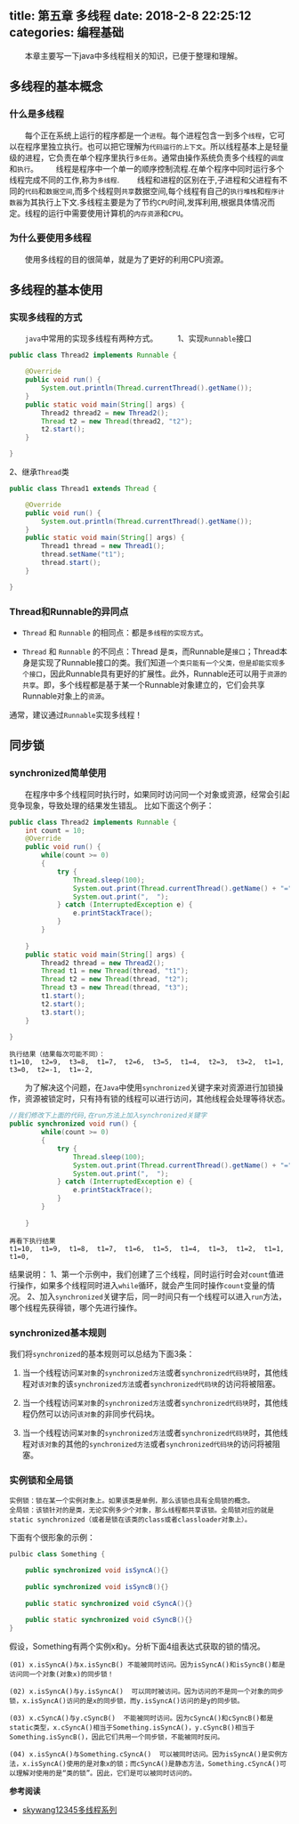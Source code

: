 title: 第五章 多线程
date: 2018-2-8 22:25:12
categories: 编程基础
---
　　本章主要写一下java中多线程相关的知识，已便于整理和理解。
## 多线程的基本概念 ##
### 什么是多线程 ###
　　每个正在系统上运行的程序都是一个`进程`。每个进程包含一到多个`线程`，它可以在程序里独立执行。也可以把它理解为`代码运行的上下文`。所以线程基本上是轻量级的进程，它负责在单个程序里执行`多任务`。通常由操作系统负责多个线程的`调度`和`执行`。
　　线程是程序中一个单一的顺序控制流程.在单个程序中同时运行多个线程完成不同的工作,称为`多线程`.
　　线程和进程的区别在于,子进程和父进程有不同的`代码`和`数据空间`,而多个线程则`共享`数据空间,每个线程有自己的`执行堆栈`和`程序计数器`为其执行上下文.多线程主要是为了节约`CPU`时间,发挥利用,根据具体情况而定。线程的运行中需要使用计算机的`内存资源`和`CPU`。
### 为什么要使用多线程 ###
　　使用多线程的目的很简单，就是为了更好的利用CPU资源。
## 多线程的基本使用 ##
### 实现多线程的方式 ###
　　`java`中常用的实现多线程有两种方式。
　　
1、实现`Runnable`接口
```java
public class Thread2 implements Runnable {

	@Override
	public void run() {
		System.out.println(Thread.currentThread().getName());
	}
	public static void main(String[] args) {
		Thread2 thread2 = new Thread2();
		Thread t2 = new Thread(thread2, "t2");
		t2.start();
	}

}
```
2、继承`Thread`类
```java
public class Thread1 extends Thread {

	@Override
	public void run() {
		System.out.println(Thread.currentThread().getName());
	}
	public static void main(String[] args) {
		Thread1 thread = new Thread1();
		thread.setName("t1");
		thread.start();
	}

}
```

### Thread和Runnable的异同点 ###

 - `Thread` 和 `Runnable` 的相同点：都是`多线程的实现方式`。

 - `Thread` 和 `Runnable` 的不同点：Thread 是`类`，而Runnable是`接口`；Thread本身是实现了Runnable接口的类。我们知道`一个类只能有一个父类，但是却能实现多个接口`，因此Runnable具有更好的扩展性。此外，Runnable还可以用于`资源的共享`。即，多个线程都是基于某一个Runnable对象建立的，它们会共享Runnable对象上的`资源`。

通常，建议通过`Runnable`实现多线程！

## 同步锁 ##
### synchronized简单使用 ###
　　在程序中多个线程同时执行时，如果同时访问同一个对象或资源，经常会引起竞争现象，导致处理的结果发生错乱。
比如下面这个例子：
```java
public class Thread2 implements Runnable {
	int count = 10;
	@Override
	public void run() {
		while(count >= 0)
		{
			try {
				Thread.sleep(100);
				System.out.print(Thread.currentThread().getName() + "=" + (count--));
				System.out.print(",  ");
			} catch (InterruptedException e) {
				e.printStackTrace();
			}
		}
		
	}
	public static void main(String[] args) {
		Thread2 thread = new Thread2();
		Thread t1 = new Thread(thread, "t1");
		Thread t2 = new Thread(thread, "t2");
		Thread t3 = new Thread(thread, "t3");
		t1.start();
		t2.start();
		t3.start();
	}

}
```
    执行结果（结果每次可能不同）：
    t1=10,  t2=9,  t3=8,  t1=7,  t2=6,  t3=5,  t1=4,  t2=3,  t3=2,  t1=1,  t3=0,  t2=-1,  t1=-2,  
    
　　为了解决这个问题，在`Java`中使用`synchronized`关键字来对资源进行加锁操作，资源被锁定时，只有持有锁的线程可以进行访问，其他线程会处理等待状态。

```java
//我们修改下上面的代码,在run方法上加入synchronized关键字
public synchronized void run() {
		while(count >= 0)
		{
			try {
				Thread.sleep(100);
				System.out.print(Thread.currentThread().getName() + "=" + (count--));
				System.out.print(",  ");
			} catch (InterruptedException e) {
				e.printStackTrace();
			}
		}
		
	}
```
    再看下执行结果
    t1=10,  t1=9,  t1=8,  t1=7,  t1=6,  t1=5,  t1=4,  t1=3,  t1=2,  t1=1,  t1=0,  

结果说明：
    1、第一个示例中，我们创建了三个线程，同时运行时会对`count`值进行操作，如果多个线程同时进入`while`循环，就会产生同时操作`count`变量的情况。
    2、加入`synchronized`关键字后，同一时间只有一个线程可以进入`run`方法，哪个线程先获得锁，哪个先进行操作。
    
### synchronized基本规则 ###
我们将`synchronized`的基本规则可以总结为下面3条：

 1. 当一个线程访问`某对象`的`synchronized方法`或者`synchronized代码块`时，其他线程对`该对象`的该`synchronized方法`或者`synchronized代码块`的访问将被阻塞。
 
 2. 当一个线程访问`某对象`的`synchronized方法`或者`synchronized代码块`时，其他线程仍然可以访问`该对象`的非同步代码块。
 
 3. 当一个线程访问`某对象`的`synchronized方法`或者`synchronized代码块`时，其他线程对`该对象`的其他的`synchronized方法`或者`synchronized代码块`的访问将被阻塞。

### 实例锁和全局锁 ###
    实例锁：锁在某一个实例对象上。如果该类是单例，那么该锁也具有全局锁的概念。
    全局锁：该锁针对的是类，无论实例多少个对象，那么线程都共享该锁。全局锁对应的就是static synchronized（或者是锁在该类的class或者classloader对象上）。
    
下面有个很形象的示例：
```java
pulbic class Something {

    public synchronized void isSyncA(){}
    
    public synchronized void isSyncB(){}
    
    public static synchronized void cSyncA(){}
    
    public static synchronized void cSyncB(){}
}
```
假设，Something有两个实例x和y。分析下面4组表达式获取的锁的情况。

    (01) x.isSyncA()与x.isSyncB() 不能被同时访问。因为isSyncA()和isSyncB()都是访问同一个对象(对象x)的同步锁！ 
    
    (02) x.isSyncA()与y.isSyncA()  可以同时被访问。因为访问的不是同一个对象的同步锁，x.isSyncA()访问的是x的同步锁，而y.isSyncA()访问的是y的同步锁。
    
    (03) x.cSyncA()与y.cSyncB()  不能被同时访问。因为cSyncA()和cSyncB()都是static类型，x.cSyncA()相当于Something.isSyncA()，y.cSyncB()相当于Something.isSyncB()，因此它们共用一个同步锁，不能被同时反问。
    
    (04) x.isSyncA()与Something.cSyncA()  可以被同时访问。因为isSyncA()是实例方法，x.isSyncA()使用的是对象x的锁；而cSyncA()是静态方法，Something.cSyncA()可以理解对使用的是“类的锁”。因此，它们是可以被同时访问的。
    


**参考阅读**
- [skywang12345多线程系列](http://www.cnblogs.com/skywang12345/p/java_threads_category.html)
